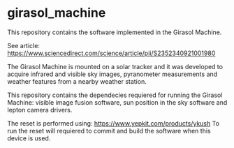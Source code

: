 # girasol_machine

This repository contains the software implemented in the Girasol Machine.

See article: https://www.sciencedirect.com/science/article/pii/S2352340921001980

The Girasol Machine is mounted on a solar tracker and it was developed to acquire infrared and visible sky images, pyranometer measurements and weather features from a nearby weather station.

This repository contains the dependecies requiered for running the Girasol Machine: visible image fusion software, sun position in the sky software and lepton camera drivers.

The reset is performed using: https://www.yepkit.com/products/ykush
To run the reset will requiered to commit and build the software when this device is used.
